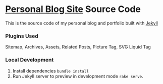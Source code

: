 # [Personal Blog Site](http://akasralikar.github.io) Source Code

This is the source code of my personal blog and portfolio built with [Jekyll](http://jekyllrb.com)

### Plugins Used

Sitemap, Archives, Assets, Related Posts, Picture Tag, SVG <use> Liquid Tag

### Local Development

1. Install dependencies `bundle install`
2. Run Jekyll server to preview in development mode `rake serve`.
